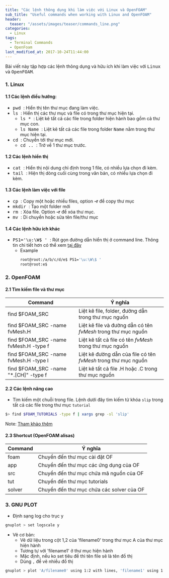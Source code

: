 ```yaml
---
title: "Các lệnh thông dụng khi làm việc với Linux và OpenFOAM"
sub_title: "Useful commands when working with Linux and OpenFOAM"
header: 
  teaser: "/assets/images/teaser/commands_line.png"
categories:
  - Linux
tags:
  - Terminal Commands
  - OpenFoam
last_modified_at: 2017-10-24T11:44:00
---
```

Bài viết này tập hợp các lệnh thông dụng và hữu ích khi làm việc với <kbd>Linux</kbd> và <kbd>OpenFOAM</kbd>.

### 1. Linux

#### 1.1 Các lệnh điều hướng:
* <kbd> pwd </kbd>    : Hiển thị tên thư mục đang làm việc.
* <kbd> ls </kbd>     : Hiển thị các thư mục và file có trong thư mục hiện tại.
  * <kbd> ls * </kbd> : Liệt kê tất cả các file trong folder hiện hành bao gồm cả thư mục con.
  * <kbd> ls Name </kbd>: Liệt kê tất cả các file trong folder <kbd>Name</kbd> nằm trong thư mục hiện tại.
* <kbd> cd </kbd>     : Chuyển tới thư mục mới.
    * <kbd> cd .. </kbd>: Trở về 1 thư mục trước.

#### 1.2 Các lệnh hiển thị

* <kbd> cat </kbd>     : Hiển thị nội dung chỉ định trong 1 file, có nhiều lựa chọn đi kèm.
* <kbd> tail </kbd>   : Hiện thị dòng cuối cùng trong văn bản, có nhiều lựa chọn đi kèm.

#### 1.3 Các lệnh làm việc với file

* <kbd> cp </kbd>     : Copy một hoặc nhiều files, option **-r** để copy thư mục
* <kbd> mkdir </kbd>  : Tạo một folder mới
* <kbd> rm </kbd>     : Xóa file. Option **-r** để xóa thư mục.
* <kbd> mv </kbd>     : Di chuyển hoặc sửa tên file/thư mục

#### 1.4 Các lệnh hữu ích khác

* <kbd> PS1='\u:\W\$ ' </kbd> : Rút gọn đường dẫn hiển thị ở command line. Thông tin chi tiết hơn có thể xem [tại đây](http://www.linuxselfhelp.com/howtos/Bash-Prompt/Bash-Prompt-HOWTO-2.html)
    * Example
      ```bash
      root@root:/a/b/c/d/e$ PS1='\u:\W\$ '
      root@root:e$
      ```


### 2. OpenFOAM

#### 2.1 Tìm kiếm file và thư mục

| Command                                       | Ý nghĩa                                                            |
| ----------------------------------------------| ------------------------------------------------------------------ |
| find $FOAM_SRC                                | Liệt kê file, folder, đường dẫn trong thư mục nguồn                |
| find $FOAM_SRC -name fvMesh.H                 | Liệt kê file và đường dẫn có tên *fvMesh* trong thư mục nguồn      |
| find $FOAM_SRC -name fvMesh.H -type f         | Liệt kê tất cả file có tên *fvMesh* trong thư mục nguồn            |
| find $FOAM_SRC -name fvMesh.H -type l         | Liệt kê đường dẫn của file có tên *fvMesh* trong thư mục nguồn     |
| find $FOAM_SRC -name "\*.[CH]" -type f        | Liệt kê tất cả file .H hoặc .C trong thư mục nguồn                 |


#### 2.2 Các lệnh nâng cao
  - Tìm kiếm một chuỗi trong file. Lệnh dưới đây tìm kiếm từ khóa `slip` trong tất cả các file trong thư mục `tutorial`
```bash  
$> find $FOAM_TUTORIALS -type f | xargs grep -sl 'slip'
```
Note: [Tham khảo thêm](https://cfd.direct/openfoam/linux-guide/)

#### 2.3 Shortcut (OpenFOAM alisas)

| Command                               | Ý nghĩa                                                            |
| ------------                          | ----------------------------------------------                     |
| foam                                  | Chuyển đến thư mục cài đặt OF                                      |
| app                                   | Chuyển đến thư mục các ứng dụng của OF                             |
| src                                   | Chuyển đến thư mục chứa mã nguồn của OF                            |
| tut                                   | Chuyển đến thư mục tutorials                                       |
| solver                                | Chuyển đến thư mục chứa các solver của OF                          |

### 3. GNU PLOT
- Định sạng log cho trục y
```bash
gnuplot > set logscale y
```
  
- Vẽ cơ bản:  
  - Vẽ dữ liệu trong cột 1,2 của 'filename0' trong thư mục A của thư mục hiện hành
  - Tương tự với 'filename1' ở thư mục hiện hành
  - Mặc định, nếu ko set tiêu đề thì tên file sẽ là tên đồ thị
  - Dùng `,` để vẽ nhiều đồ thị
```bash
gnuplot > plot 'A/filename0' using 1:2 with lines, 'filename1' using 1:2 with lines
```